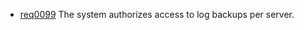   * [req0099](https://github.com/DomainDrivenArchitecture/ddaRequirement/blob/master/en/requirements/req0099.md) The system authorizes access to log backups per server.